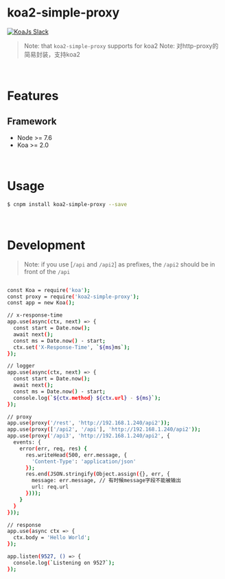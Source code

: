# koa2-simple-proxy

<a href="https://communityinviter.com/apps/koa-js/koajs" rel="KoaJs Slack Community">![KoaJs Slack](https://img.shields.io/badge/Koa.Js-Slack%20Channel-Slack.svg?longCache=true&style=for-the-badge)</a>

> Note: that `koa2-simple-proxy` supports for koa2
> Note: 对http-proxy的简易封装，支持koa2

<br/>

# Features

## Framework
* Node >= 7.6
* Koa >= 2.0

<br/>

# Usage

```bash
$ cnpm install koa2-simple-proxy --save
```

<br/>

# Development

> Note: if you use [`/api` and `/api2`] as prefixes, the `/api2` should be in front of the `/api`

```bash

const Koa = require('koa');
const proxy = require('koa2-simple-proxy');
const app = new Koa();

// x-response-time
app.use(async(ctx, next) => {
  const start = Date.now();
  await next();
  const ms = Date.now() - start;
  ctx.set('X-Response-Time', `${ms}ms`);
});

// logger
app.use(async(ctx, next) => {
  const start = Date.now();
  await next();
  const ms = Date.now() - start;
  console.log(`${ctx.method} ${ctx.url} - ${ms}`);
});

// proxy
app.use(proxy('/rest', 'http://192.168.1.240/api2'));
app.use(proxy(['/api2', '/api'], 'http://192.168.1.240/api2'));
app.use(proxy('/api3', 'http://192.168.1.240/api2', {
  events: {
    error(err, req, res) {
      res.writeHead(500, err.message, {
        'Content-Type': 'application/json'
      });
      res.end(JSON.stringify(Object.assign({}, err, {
        message: err.message, // 有时候message字段不能被输出
        url: req.url
      })));
    }
  }
}));

// response
app.use(async ctx => {
  ctx.body = 'Hello World';
});

app.listen(9527, () => {
  console.log(`Listening on 9527`);
});

```
